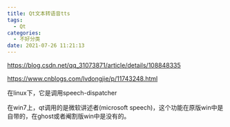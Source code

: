 ```yaml
---
title: Qt文本转语音tts
tags:
  - Qt
categories:
  - 不好分类
date: 2021-07-26 11:21:13
---
```


https://blog.csdn.net/qq_31073871/article/details/108848335

https://www.cnblogs.com/lvdongjie/p/11743248.html



在linux下，它是调用speech-dispatcher

在win7上，qt调用的是微软讲述者(microsoft speech)，这个功能在原版win中是自带的，在ghost或者阉割版win中是没有的。